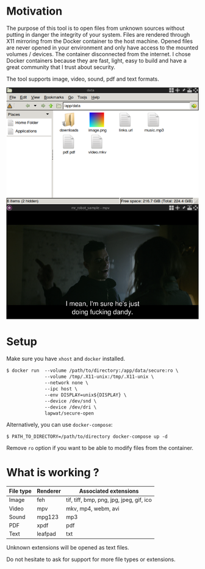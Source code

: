 # Motivation

The purpose of this tool is to open files from unknown sources without putting in danger the integrity of your system. Files are rendered through X11 mirroring from the Docker container to the host machine. Opened files are never opened in your environment and only have access to the mounted volumes / devices. The container disconnected from the internet. I chose Docker containers because they are fast, light, easy to build and have a great community that I trust about security.

The tool supports image, video, sound, pdf and text formats.

![Screenshot](screenshot.png)

# Setup

Make sure you have `xhost` and `docker` installed.

```
$ docker run  --volume /path/to/directory:/app/data/secure:ro \
              --volume /tmp/.X11-unix:/tmp/.X11-unix \
              --network none \
              --ipc host \
              --env DISPLAY=unix${DISPLAY} \
              --device /dev/snd \
              --device /dev/dri \
              lapwat/secure-open
```

Alternatively, you can use `docker-compose`:

```
$ PATH_TO_DIRECTORY=/path/to/directory docker-compose up -d
```

Remove `ro` option if you want to be able to modify files from the container.

# What is working ?

File type | Renderer | Associated extensions
--- | --- | ---
Image | feh | tif, tiff, bmp, png, jpg, jpeg, gif, ico
Video | mpv | mkv, mp4, webm, avi
Sound | mpg123 | mp3
PDF | xpdf | pdf
Text | leafpad | txt

Unknown extensions will be opened as text files.

Do not hesitate to ask for support for more file types or extensions.
